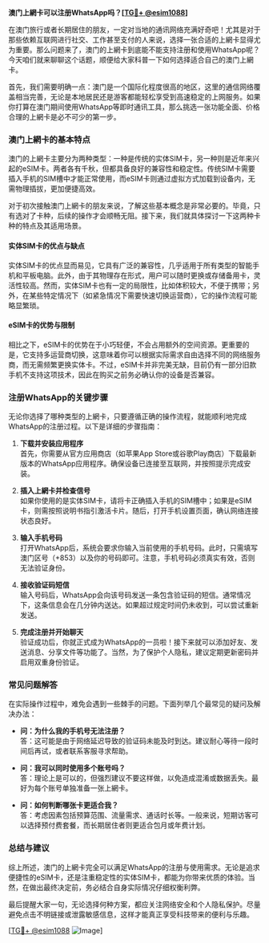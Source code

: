 **澳门上網卡可以注册WhatsApp吗？[[TG💪+ @esim1088](https://t.me/s/esim1088)]**

在澳门旅行或者长期居住的朋友，一定对当地的通讯网络充满好奇吧！尤其是对于那些依赖互联网进行社交、工作甚至支付的人来说，选择一张合适的上網卡显得尤为重要。那么问题来了，澳门的上網卡到底能不能支持注册和使用WhatsApp呢？今天咱们就来聊聊这个话题，顺便给大家科普一下如何选择适合自己的澳门上網卡。

首先，我们需要明确一点：澳门是一个国际化程度很高的地区，这里的通信网络覆盖相当完善，无论是本地居民还是游客都能轻松享受到高速稳定的上网服务。如果你打算在澳门期间使用WhatsApp等即时通讯工具，那么挑选一张功能全面、价格合理的上網卡是必不可少的第一步。

### 澳门上網卡的基本特点

澳门的上網卡主要分为两种类型：一种是传统的实体SIM卡，另一种则是近年来兴起的eSIM卡。两者各有千秋，但都具备良好的兼容性和稳定性。传统SIM卡需要插入手机的SIM槽中才能正常使用，而eSIM卡则通过虚拟方式加载到设备内，无需物理插拔，更加便捷高效。

对于初次接触澳门上網卡的朋友来说，了解这些基本概念是非常必要的。毕竟，只有选对了卡种，后续的操作才会顺畅无阻。接下来，我们就具体探讨一下这两种卡种的特点及其适用场景。

#### 实体SIM卡的优点与缺点

实体SIM卡的优点显而易见，它具有广泛的兼容性，几乎适用于所有类型的智能手机和平板电脑。此外，由于其物理存在形式，用户可以随时更换或存储备用卡，灵活性较高。然而，实体SIM卡也有一定的局限性，比如体积较大，不便于携带；另外，在某些特定情况下（如紧急情况下需要快速切换运营商），它的操作流程可能略显繁琐。

#### eSIM卡的优势与限制

相比之下，eSIM卡的优势在于小巧轻便，不会占用额外的空间资源。更重要的是，它支持多运营商切换，这意味着你可以根据实际需求自由选择不同的网络服务商，而无需频繁更换实体卡。不过，eSIM卡并非完美无缺，目前仍有一部分旧款手机不支持这项技术，因此在购买之前务必确认你的设备是否兼容。

### 注册WhatsApp的关键步骤

无论你选择了哪种类型的上網卡，只要遵循正确的操作流程，就能顺利地完成WhatsApp的注册过程。以下是详细的步骤指南：

1. **下载并安装应用程序**  
   首先，你需要从官方应用商店（如苹果App Store或谷歌Play商店）下载最新版本的WhatsApp应用程序。确保设备已连接至互联网，并按照提示完成安装。

2. **插入上網卡并检查信号**  
   如果你使用的是实体SIM卡，请将卡正确插入手机的SIM槽中；如果是eSIM卡，则需按照说明书指引激活卡片。随后，打开手机设置页面，确认网络连接状态良好。

3. **输入手机号码**  
   打开WhatsApp后，系统会要求你输入当前使用的手机号码。此时，只需填写澳门区号（+853）以及你的号码即可。注意，手机号码必须真实有效，否则无法验证身份。

4. **接收验证码短信**  
   输入号码后，WhatsApp会向该号码发送一条包含验证码的短信。通常情况下，这条信息会在几分钟内送达。如果超过规定时间仍未收到，可以尝试重新发送。

5. **完成注册并开始聊天**  
   验证成功后，你就正式成为WhatsApp的一员啦！接下来就可以添加好友、发送消息、分享文件等功能了。当然，为了保护个人隐私，建议定期更新密码并启用双重身份验证。

### 常见问题解答

在实际操作过程中，难免会遇到一些棘手的问题。下面列举几个最常见的疑问及解决办法：

- **问：为什么我的手机号无法注册？**  
  答：这可能是由于网络延迟导致的验证码未能及时到达。建议耐心等待一段时间后再试，或者联系客服寻求帮助。

- **问：我可以同时使用多个账号吗？**  
  答：理论上是可以的，但强烈建议不要这样做，以免造成混淆或数据丢失。最好为每个账号单独准备一张上網卡。

- **问：如何判断哪张卡更适合我？**  
  答：考虑因素包括预算范围、流量需求、通话时长等。一般来说，短期访客可以选择预付费套餐，而长期居住者则更适合包月或年费计划。

### 总结与建议

综上所述，澳门的上網卡完全可以满足WhatsApp的注册与使用需求。无论是追求便捷性的eSIM卡，还是注重稳定性的实体SIM卡，都能为你带来优质的体验。当然，在做出最终决定前，务必结合自身实际情况仔细权衡利弊。

最后提醒大家一句，无论选择何种方案，都应关注网络安全和个人隐私保护。尽量避免点击不明链接或泄露敏感信息，这样才能真正享受科技带来的便利与乐趣。

[[TG💪+ @esim1088](https://t.me/s/esim1088) ![Image](https://i.postimg.cc/4NQfJmqS/Snipaste-2025-05-13-00-14-12.png)]